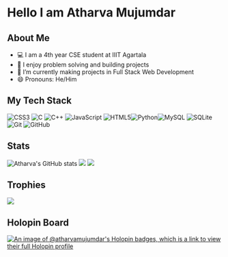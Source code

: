 # Hello I am Atharva Mujumdar


## About Me

- 💻 I am a 4th year CSE student at IIIT Agartala
- 🧩 I enjoy problem solving and building projects
- 🌱 I’m currently making projects in Full Stack Web Development
- 😄 Pronouns: He/Him

## My Tech Stack
![CSS3](https://img.shields.io/badge/css3-%231572B6.svg?style=for-the-badge&logo=css3&logoColor=white) ![C](https://img.shields.io/badge/c-%2300599C.svg?style=for-the-badge&logo=c&logoColor=white) ![C++](https://img.shields.io/badge/c++-%2300599C.svg?style=for-the-badge&logo=c%2B%2B&logoColor=white)
![JavaScript](https://img.shields.io/badge/javascript-%23323330.svg?style=for-the-badge&logo=javascript&logoColor=%23F7DF1E)
![HTML5](https://img.shields.io/badge/html5-%23E34F26.svg?style=for-the-badge&logo=html5&logoColor=white)![Python](https://img.shields.io/badge/python-3670A0?style=for-the-badge&logo=python&logoColor=ffdd54)![MySQL](https://img.shields.io/badge/mysql-4479A1.svg?style=for-the-badge&logo=mysql&logoColor=white) ![SQLite](https://img.shields.io/badge/sqlite-%2307405e.svg?style=for-the-badge&logo=sqlite&logoColor=white)![Git](https://img.shields.io/badge/git-%23F05033.svg?style=for-the-badge&logo=git&logoColor=white) ![GitHub](https://img.shields.io/badge/github-%23121011.svg?style=for-the-badge&logo=github&logoColor=white)

## Stats
![Atharva's GitHub stats](https://github-readme-stats.vercel.app/api?username=ATHARVA-MUJUMDAR&bg_color=000000&color=417e86&line=ff0000&point=948484&area=true&hide_border=true)
<img src="https://github-readme-stats.vercel.app/api/top-langs/?username=ATHARVA-MUJUMDAR&theme=dark&hide_border=true&include_all_commits=true&count_private=true&layout=compact&size=1080x&card_width=1080">
<img src="https://github-readme-streak-stats.herokuapp.com/?user=ATHARVA-MUJUMDAR&theme=dark&hide_border=true&card_width=1080">


## Trophies
![](https://github-profile-trophy.vercel.app/?username=ATHARVA-MUJUMDAR&theme=radical&no-frame=false&no-bg=false&margin-w=4)

## Holopin Board
[![An image of @atharvamujumdar's Holopin badges, which is a link to view their full Holopin profile](https://holopin.me/atharvamujumdar)](https://holopin.io/@atharvamujumdar)
